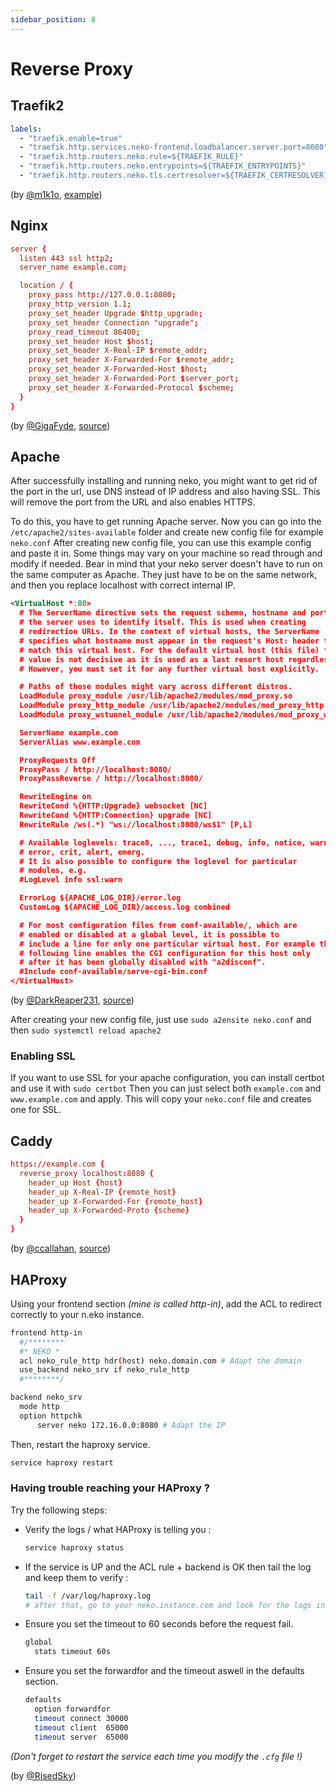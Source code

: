 ```yaml
---
sidebar_position: 8
---
```


# Reverse Proxy

## Traefik2

```yaml
labels:
  - "traefik.enable=true"
  - "traefik.http.services.neko-frontend.loadbalancer.server.port=8080"
  - "traefik.http.routers.neko.rule=${TRAEFIK_RULE}"
  - "traefik.http.routers.neko.entrypoints=${TRAEFIK_ENTRYPOINTS}"
  - "traefik.http.routers.neko.tls.certresolver=${TRAEFIK_CERTRESOLVER}"
```

(by [@m1k1o](https://github.com/m1k1o), [example](https://github.com/m1k1o/neko-vpn/blob/a1b934515dcf597992a515d61d307c2450a11002/docker-compose.yml#L38-L43))

## Nginx

```conf
server {
  listen 443 ssl http2;
  server_name example.com;

  location / {
    proxy_pass http://127.0.0.1:8080;
    proxy_http_version 1.1;
    proxy_set_header Upgrade $http_upgrade;
    proxy_set_header Connection "upgrade";
    proxy_read_timeout 86400;
    proxy_set_header Host $host;
    proxy_set_header X-Real-IP $remote_addr;
    proxy_set_header X-Forwarded-For $remote_addr;
    proxy_set_header X-Forwarded-Host $host;
    proxy_set_header X-Forwarded-Port $server_port;
    proxy_set_header X-Forwarded-Protocol $scheme;
  }
}
```

(by [@GigaFyde](https://github.com/GigaFyde), [source](https://github.com/nurdism/neko/issues/111#issuecomment-742656957))

## Apache

After successfully installing and running neko, you might want to get rid of the port in the url, use DNS instead of IP address and also having SSL.
This will remove the port from the URL and also enables HTTPS.

To do this, you have to get running Apache server. Now you can go into the `/etc/apache2/sites-available` folder and create new config file for example `neko.conf`
After creating new config file, you can use this example config and paste it in. Some things may vary on your machine so read through and modify if needed.
Bear in mind that your neko server doesn't have to run on the same computer as Apache. They just have to be on the same network, and then you replace localhost with correct internal IP.

```xml
<VirtualHost *:80>
  # The ServerName directive sets the request scheme, hostname and port that
  # the server uses to identify itself. This is used when creating
  # redirection URLs. In the context of virtual hosts, the ServerName
  # specifies what hostname must appear in the request's Host: header to
  # match this virtual host. For the default virtual host (this file) this
  # value is not decisive as it is used as a last resort host regardless.
  # However, you must set it for any further virtual host explicitly.

  # Paths of those modules might vary across different distros.
  LoadModule proxy_module /usr/lib/apache2/modules/mod_proxy.so
  LoadModule proxy_http_module /usr/lib/apache2/modules/mod_proxy_http.so
  LoadModule proxy_wstunnel_module /usr/lib/apache2/modules/mod_proxy_wstunnel.so

  ServerName example.com
  ServerAlias www.example.com

  ProxyRequests Off
  ProxyPass / http://localhost:8080/
  ProxyPassReverse / http://localhost:8080/

  RewriteEngine on
  RewriteCond %{HTTP:Upgrade} websocket [NC]
  RewriteCond %{HTTP:Connection} upgrade [NC]
  RewriteRule /ws(.*) "ws://localhost:8080/ws$1" [P,L]

  # Available loglevels: trace8, ..., trace1, debug, info, notice, warn,
  # error, crit, alert, emerg.
  # It is also possible to configure the loglevel for particular
  # modules, e.g.
  #LogLevel info ssl:warn

  ErrorLog ${APACHE_LOG_DIR}/error.log
  CustomLog ${APACHE_LOG_DIR}/access.log combined

  # For most configuration files from conf-available/, which are
  # enabled or disabled at a global level, it is possible to
  # include a line for only one particular virtual host. For example the
  # following line enables the CGI configuration for this host only
  # after it has been globally disabled with "a2disconf".
  #Include conf-available/serve-cgi-bin.conf
</VirtualHost>
```

(by [@DarkReaper231](https://github.com/DarkReaper231), [source](https://github.com/nurdism/neko/blob/cad98a62a5bd7f1daf2c11980631bb14ba81a1f6/docs/apache-proxypass-config.md#example-apache-config))

After creating your new config file, just use `sudo a2ensite neko.conf` and then `sudo systemctl reload apache2`

### Enabling SSL

If you want to use SSL for your apache configuration, you can install certbot and use it with `sudo certbot`
Then you can just select both `example.com` and `www.example.com` and apply. This will copy your `neko.conf` file and creates one for SSL.

## Caddy

```conf
https://example.com {
  reverse_proxy localhost:8080 {
    header_up Host {host}
    header_up X-Real-IP {remote_host}
    header_up X-Forwarded-For {remote_host}
    header_up X-Forwarded-Proto {scheme}
  }
}
```

(by [@ccallahan](https://github.com/ccallahan), [source](https://github.com/nurdism/neko/pull/125/commits/eb4ceda75423b0d960c8aea0240acf6d7a10fef4))

## HAProxy

Using your frontend section *(mine is called http-in)*, add the ACL to redirect correctly to your n.eko instance.

```sh
frontend http-in
  #/********
  #* NEKO *
  acl neko_rule_http hdr(host) neko.domain.com # Adapt the domain
  use_backend neko_srv if neko_rule_http
  #********/

backend neko_srv
  mode http
  option httpchk
      server neko 172.16.0.0:8080 # Adapt the IP
```

Then, restart the haproxy service.
```sh
service haproxy restart
```

### Having trouble reaching your HAProxy ?

Try the following steps:

- Verify the logs / what HAProxy is telling you :
  ```sh
  service haproxy status
  ```

- If the service is UP and the ACL rule + backend is OK then tail the log and keep them to verify :
  ```sh
  tail -f /var/log/haproxy.log
  # after that, go to your neko.instance.com and look for the logs in the shell 
  ```

- Ensure you set the timeout to 60 seconds before the request fail. 
  ```sh
  global
    stats timeout 60s
  ```

- Ensure you set the forwardfor and the timeout aswell in the defaults section.
  ```sh
  defaults
    option forwardfor
    timeout connect 30000
    timeout client  65000
    timeout server  65000
  ```
*(Don't forget to restart the service each time you modify the `.cfg` file !)*

(by [@RisedSky](https://github.com/RisedSky))
